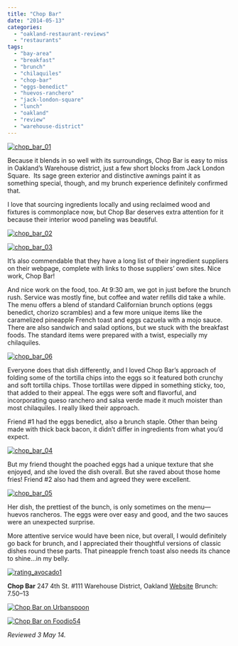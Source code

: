 ```yaml
---
title: "Chop Bar"
date: "2014-05-13"
categories: 
  - "oakland-restaurant-reviews"
  - "restaurants"
tags: 
  - "bay-area"
  - "breakfast"
  - "brunch"
  - "chilaquiles"
  - "chop-bar"
  - "eggs-benedict"
  - "huevos-ranchero"
  - "jack-london-square"
  - "lunch"
  - "oakland"
  - "review"
  - "warehouse-district"
---
```


[![chop_bar_01](http://s3.amazonaws.com/thegourmez-wpmedia/2014/05/chop_bar_01-500x332.jpg)](http://www.thegourmez.com/2014/05/chop-bar/chop_bar_01/)

Because it blends in so well with its surroundings, Chop Bar is easy to miss in Oakland’s Warehouse district, just a few short blocks from Jack London Square.  Its sage green exterior and distinctive awnings paint it as something special, though, and my brunch experience definitely confirmed that.

I love that sourcing ingredients locally and using reclaimed wood and fixtures is commonplace now, but Chop Bar deserves extra attention for it because their interior wood paneling was beautiful.

[![chop_bar_02](http://s3.amazonaws.com/thegourmez-wpmedia/2014/05/chop_bar_02-500x332.jpg)](http://www.thegourmez.com/2014/05/chop-bar/chop_bar_02/)

[![chop_bar_03](http://s3.amazonaws.com/thegourmez-wpmedia/2014/05/chop_bar_03-500x332.jpg)](http://www.thegourmez.com/2014/05/chop-bar/chop_bar_03/)

It’s also commendable that they have a long list of their ingredient suppliers on their webpage, complete with links to those suppliers’ own sites. Nice work, Chop Bar!

And nice work on the food, too. At 9:30 am, we got in just before the brunch rush. Service was mostly fine, but coffee and water refills did take a while. The menu offers a blend of standard Californian brunch options (eggs benedict, chorizo scrambles) and a few more unique items like the caramelized pineapple French toast and eggs cazuela with a mojo sauce. There are also sandwich and salad options, but we stuck with the breakfast foods. The standard items were prepared with a twist, especially my chilaquiles.

[![chop_bar_06](http://s3.amazonaws.com/thegourmez-wpmedia/2014/05/chop_bar_06-500x372.jpg)](http://www.thegourmez.com/2014/05/chop-bar/chop_bar_06/)

Everyone does that dish differently, and I loved Chop Bar’s approach of folding some of the tortilla chips into the eggs so it featured both crunchy and soft tortilla chips. Those tortillas were dipped in something sticky, too, that added to their appeal. The eggs were soft and flavorful, and incorporating queso ranchero and salsa verde made it much moister than most chilaquiles. I really liked their approach.

Friend #1 had the eggs benedict, also a brunch staple. Other than being made with thick back bacon, it didn’t differ in ingredients from what you’d expect.

[![chop_bar_04](http://s3.amazonaws.com/thegourmez-wpmedia/2014/05/chop_bar_04-500x393.jpg)](http://www.thegourmez.com/2014/05/chop-bar/chop_bar_04/)

But my friend thought the poached eggs had a unique texture that she enjoyed, and she loved the dish overall. But she raved about those home fries! Friend #2 also had them and agreed they were excellent.

[![chop_bar_05](http://s3.amazonaws.com/thegourmez-wpmedia/2014/05/chop_bar_05-500x332.jpg)](http://www.thegourmez.com/2014/05/chop-bar/chop_bar_05/)

Her dish, the prettiest of the bunch, is only sometimes on the menu—huevos rancheros. The eggs were over easy and good, and the two sauces were an unexpected surprise.

More attentive service would have been nice, but overall, I would definitely go back for brunch, and I appreciated their thoughtful versions of classic dishes round these parts. That pineapple french toast also needs its chance to shine…in my belly.

[![rating_avocado1](http://s3.amazonaws.com/thegourmez-wpmedia/2009/02/rating_avocado1.gif)](http://www.thegourmez.com/2009/02/restaurant-review-nanas-durham/rating_avocado1/)

**Chop Bar** 247 4th St. #111 Warehouse District, Oakland [Website](http://www.oaklandchopbar.com/) Brunch: $7.50–$13

[![Chop Bar on Urbanspoon](http://www.urbanspoon.com/b/link/1479187/minilink.gif)](http://www.urbanspoon.com/r/6/1479187/restaurant/Chop-Bar-Oakland)

[![Chop Bar on Foodio54](http://foodio54.com/images/badge-1-c3244.jpg)](http://foodio54.com/restaurant/Oakland-CA/c3244/Chop-Bar)

_Reviewed 3 May 14._
